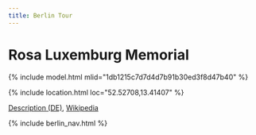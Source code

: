 ```yaml
---
title: Berlin Tour
---
```


# Rosa Luxemburg Memorial

{% include model.html mlid="1db1215c7d7d4d7b91b30ed3f8d47b40" %}

{% include location.html loc="52.52708,13.41407" %}

[Description (DE)](https://bildhauerei-in-berlin.de/bildwerk/denkmal-fuer-rosa-luxemburg/), [Wikipedia](https://en.wikipedia.org/wiki/Rosa_Luxemburg)

{% include berlin_nav.html %}
